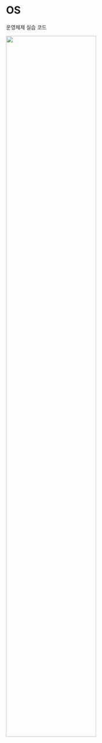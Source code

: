# OS
운영체제 실습 코드

<img width="70%" src="https://user-images.githubusercontent.com/58072776/128811059-c6c51e5c-6b4a-4582-b557-675ee163ab82.png"/>
